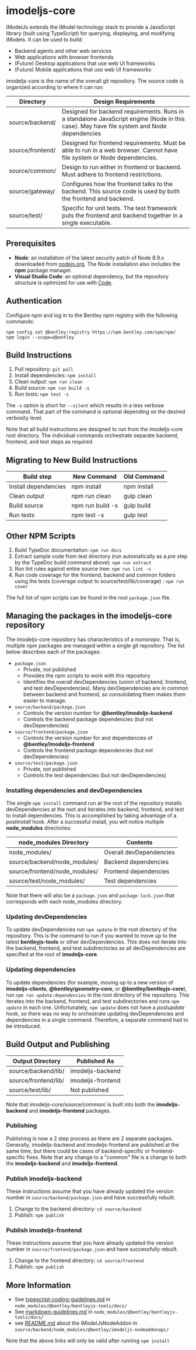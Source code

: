 ﻿# imodeljs-core

iModelJs extends the iModel technology stack to provide a JavaScript library (built using TypeScript) for querying, displaying, and modifying iModels.
It can be used to build:

* Backend agents and other web services
* Web applications with browser frontends
* (Future) Desktop applications that use web UI frameworks
* (Future) Mobile applications that use web UI frameworks

imodeljs-core is the name of the overall git repository.
The source code is organized according to where it can run:

| Directory        | Design Requirements |
|------------------|---------------------|
| source/backend/  | Designed for backend requirements. Runs in a standalone JavaScript engine (Node in this case). May have file system and Node dependencies  |
| source/frontend/ | Designed for frontend requirements. Must be able to run in a web browser. Cannot have file system or Node dependencies. |
| source/common/   | Design to run either in frontend or backend. Must adhere to frontend restrictions. |
| source/gateway/  | Configures how the frontend talks to the backend. This source code is used by both the frontend and backend. |
| source/test/     | Specific for unit tests. The test framework puts the frontend and backend together in a single executable. |

## Prerequisites

* **Node**: an installation of the latest security patch of Node 8.9.x downloaded from [nodejs.org](https://nodejs.org/en/). The Node installation also includes the **npm** package manager.
* **Visual Studio Code**: an optional dependency, but the repository structure is optimized for use with [Code](https://code.visualstudio.com/).

## Authentication

Configure npm and log in to the Bentley npm registry with the following commands:
```
npm config set @bentley:registry https://npm.bentley.com/npm/npm/
npm login --scope=@bentley
```

## Build Instructions

1. Pull repository: `git pull`
2. Install dependencies: `npm install`
3. Clean output: `npm run clean`
4. Build source: `npm run build -s`
5. Run tests: `npm test -s`

The `-s` option is short for `--silent` which results in a less verbose command.
That part of the command is optional depending on the desired verbosity level.

Note that all build instructions are designed to run from the imodeljs-core root directory.
The individual commands orchestrate separate backend, frontend, and test steps as required.

## Migrating to New Build Instructions

| Build step           | New Command      | Old Command |
|----------------------|------------------|-------------|
| Install dependencies | npm install      | npm install |
| Clean output         | npm run clean    | gulp clean  |
| Build source         | npm run build -s | gulp build  |
| Run tests            | npm test -s      | gulp test   |

## Other NPM Scripts

1. Build TypeDoc documentation: `npm run docs`
2. Extract sample code from test directory (run automatically as a *pre* step by the TypeDoc build command above): `npm run extract`
3. Run lint rules against entire source tree: `npm run lint -s`
4. Run code coverage for the frontend, backend and common folders using the tests (coverage output to source/test/lib/coverage) : `npm run cover`

The full list of npm scripts can be found in the root `package.json` file.

## Managing the packages in the imodeljs-core repository

The imodeljs-core repository has characteristics of a *monorepo*.
That is, multiple npm packages are managed within a single git repository.
The list below describes each of the packages:

* `package.json`
  * Private, not published
  * Provides the npm scripts to work with this repository
  * Identifies the overall devDependencies (union of backend, frontend, and test devDependencies). Many devDependencies are in common between backend and frontend, so consolidating them makes them easier to manage.
* `source/backend/package.json`
  * Controls the version number for **@bentley/imodeljs-backend**
  * Controls the backend package dependencies (but not devDependencies)
* `source/frontend/package.json`
  * Controls the version number for and dependencies of **@bentley/imodeljs-frontend**
  * Controls the frontend package dependencies (but not devDependencies)
* `source/test/package.json`
  * Private, not published
  * Controls the test dependencies (but not devDependencies)

### Installing dependencies and devDependencies

The single `npm install` command run at the root of the repository installs devDependencies at the root and iterates into backend, frontend, and test to install dependencies.
This is accomplished by taking advantage of a *postinstall* hook.
After a successful install, you will notice multiple **node_modules** directories:

| node_modules Directory        | Contents                |
|-------------------------------|-------------------------|
| node_modules/                 | Overall devDependencies |
| source/backend/node_modules/  | Backend dependencies    |
| source/frontend/node_modules/ | Frontend dependencies   |
| source/test/node_modules/     | Test dependencies       |

Note that there will also be a `package.json` and `package-lock.json` that corresponds with each node_modules directory.

### Updating devDependencies

To update devDependencies run `npm update` in the root directory of the repository.
This is the command to run if you wanted to move up to the latest **bentleyjs-tools** or other devDependencies.
This does not iterate into the backend, frontend, and test subdirectories as all devDependencies are specified at the root of **imodeljs-core**.

### Updating dependencies

To update dependencies (for example, moving up to a new version of **imodeljs-clients**, **@bentley/geometry-core**, or **@bentley/bentleyjs-core**), run `npm run update:dependencies` in the root directory of the repository.
This iterates into the backend, frontend, and test subdirectories and runs `npm update` in each one.
Unfortunately, `npm update` does not have a *postupdate* hook, so there was no way to orchestrate updating devDependencies and dependencies in a single command.
Therefore, a separate command had to be introduced.

## Build Output and Publishing

| Output Directory     | Published As      |
|----------------------|-------------------|
| source/backend/lib/  | imodeljs-backend  |
| source/frontend/lib/ | imodeljs-frontend |
| source/test/lib/     | Not published     |

Note that imodeljs-core/source/common/ is built into both the **imodeljs-backend** and **imodeljs-frontend** packages.

### Publishing

Publishing is now a 2 step process as there are 2 separate packages.
Generally, imodeljs-backend and imodeljs-frontend are published at the same time, but there could be cases of backend-specific or frontend-specific fixes.
Note that any change to a "common" file is a change to both the **imodeljs-backend** and **imodeljs-frontend**.

### Publish imodeljs-backend

These instructions assume that you have already updated the version number in `source/backend/package.json` and have successfully rebuilt.

1. Change to the backend directory: `cd source/backend`
2. Publish: `npm publish`

### Publish imodeljs-frontend

These instructions assume that you have already updated the version number in `source/frontend/package.json` and have successfully rebuilt.

1. Change to the frontend directory: `cd source/frontend`
2. Publish: `npm publish`

## More Information

- See [typescript-coding-guidelines.md](./node_modules/@bentley/bentleyjs-tools/docs/typescript-coding-guidelines.md) in `node_modules/@bentley/bentleyjs-tools/docs/`
- See [markdown-guidelines.md](./node_modules/@bentley/bentleyjs-tools/docs/markdown-guidelines.md) in `node_modules/@bentley/bentleyjs-tools/docs/`
- see [README.md](source/backend/node_modules/@bentley/imodeljs-nodeaddonapi/README.md) about the iModelJsNodeAddon in `source/backend/node_modules/@bentley/imodeljs-nodeaddonapi/`

Note that the above links will only be valid after running `npm install`
